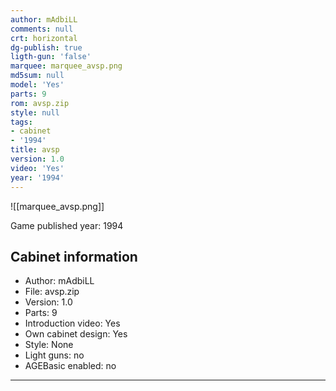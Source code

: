 ```yaml
---
author: mAdbiLL
comments: null
crt: horizontal
dg-publish: true
ligth-gun: 'false'
marquee: marquee_avsp.png
md5sum: null
model: 'Yes'
parts: 9
rom: avsp.zip
style: null
tags:
- cabinet
- '1994'
title: avsp
version: 1.0
video: 'Yes'
year: '1994'
---
```


![[marquee_avsp.png]]

Game published year: 1994

## Cabinet information

- Author: mAdbiLL
- File: avsp.zip
- Version: 1.0
- Parts: 9
- Introduction video: Yes
- Own cabinet design: Yes
- Style: None
- Light guns: no
- AGEBasic enabled: no

---
